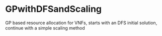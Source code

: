 # GPwithDFSandScaling
GP based resource allocation for VNFs, starts with an DFS initial solution, continue with a simple scaling method
